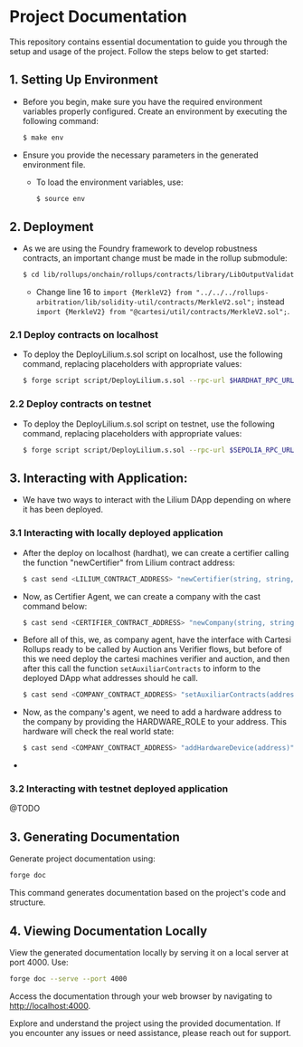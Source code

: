 # Project Documentation

This repository contains essential documentation to guide you through the setup and usage of the project. Follow the steps below to get started:

## 1. Setting Up Environment

- Before you begin, make sure you have the required environment variables properly configured. Create an environment by executing the following command:

    ```bash
    $ make env
    ```

- Ensure you provide the necessary parameters in the generated environment file.

    - To load the environment variables, use:

        ```bash
        $ source env
        ```

## 2. Deployment

- As we are using the Foundry framework to develop robustness contracts, an important change must be made in the rollup submodule:

    ```bash
    $ cd lib/rollups/onchain/rollups/contracts/library/LibOutputValidation.sol
    ```

    - Change line 16 to ```import {MerkleV2} from "../../../rollups-arbitration/lib/solidity-util/contracts/MerkleV2.sol";``` instead ```import {MerkleV2} from "@cartesi/util/contracts/MerkleV2.sol";```.

### 2.1 Deploy contracts on localhost

- To deploy the DeployLilium.s.sol script on localhost, use the following command, replacing placeholders with appropriate values:

    ```bash
    $ forge script script/DeployLilium.s.sol --rpc-url $HARDHAT_RPC_URL --private-key $PRIVATE_KEY_LILIUM_LOCALHOST --broadcast -vvvvv
    ```

### 2.2 Deploy contracts on testnet

- To deploy the DeployLilium.s.sol script on testnet, use the following command, replacing placeholders with appropriate values:

    ```bash
    $ forge script script/DeployLilium.s.sol --rpc-url $SEPOLIA_RPC_URL --private-key $PRIVATE_KEY_LILIUM --etherscan-api-key $ETHERSCAN_API_KEY --verify --broadcast -vvvvv
    ```

## 3. Interacting with Application:

- We have two ways to interact with the Lilium DApp depending on where it has been deployed.

### 3.1 Interacting with locally deployed application

- After the deploy on localhost (hardhat), we can create a certifier calling the function "newCertifier" from Lilium contract address:

    ```bash
    $ cast send <LILIUM_CONTRACT_ADDRESS> "newCertifier(string, string, address, string, string, uint8)" "QmRSAi9LVTuzN3zLu3kKeiESDug27gE3F6CFYvuMLFrt2C" "Verra" 0x70997970C51812dc3A010C7d01b50e0d17dc79C8 "VERRA" "VRR" 18 --rpc-url $HARDHAT_RPC_URL --private-key $PRIVATE_KEY_LILIUM_LOCALHOST
    ```

- Now, as Certifier Agent, we can create a company with the cast command below:

    ```bash
    $ cast send <CERTIFIER_CONTRACT_ADDRESS> "newCompany(string, string, string, string, uint256, uint256, address)" "QmQp9iagQS9uEQPV7hg5YGwWmCXxAs2ApyBCkpcu9ZAK6k" "Gerdau" "Brazil" "Steelworks" 1000000000000 10000 0x3C44CdDdB6a900fa2b585dd299e03d12FA4293BC --rpc-url $HARDHAT_RPC_URL --private-key $PRIVATE_KEY_CERTIFIER_LOCALHOST
    ```

- Before all of this, we, as company agent, have the interface with Cartesi Rollups ready to be called by Auction ans Verifier flows, but before of this we need deploy the cartesi machines verifier and auction, and then after this call the function ```setAuxiliarContracts``` to inform to the deployed DApp what addresses should he call.

    ```bash
    $ cast send <COMPANY_CONTRACT_ADDRESS> "setAuxiliarContracts(address, address)" <AUCTION-CARTESI-MACHINE-CONTRACT-ADDRESS> <VERIFIER-CARTESI-MACHINE-CONTRACT-ADDRESS> --rpc-url $HARDHAT_RPC_URL --private-key $PRIVATE_KEY_COMPANY_LOCALHOST
    ```

- Now, as the company's agent, we need to add a hardware address to the company by providing the HARDWARE_ROLE to your address. This hardware will check the real world state:

    ```bash
    $ cast send <COMPANY_CONTRACT_ADDRESS> "addHardwareDevice(address)" <HARDWARE-ADDRESS> --rpc-url $HARDHAT_RPC_URL --private-key $PRIVATE_KEY_COMPANY_LOCALHOST
    ```

- 

### 3.2 Interacting with testnet deployed application
@TODO

## 3. Generating Documentation

Generate project documentation using:

```bash
forge doc
```

This command generates documentation based on the project's code and structure.

## 4. Viewing Documentation Locally

View the generated documentation locally by serving it on a local server at port 4000. Use:

```bash
forge doc --serve --port 4000
```

Access the documentation through your web browser by navigating to <http://localhost:4000>.

Explore and understand the project using the provided documentation. If you encounter any issues or need assistance, please reach out for support.
